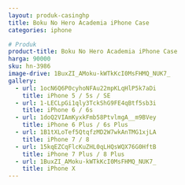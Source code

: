 ```yaml
---
layout: produk-casinghp
title: Boku No Hero Academia iPhone Case
categories: iphone

# Produk
product-title: Boku No Hero Academia iPhone Case
harga: 90000
sku: hn-3986
image-drive: 1BuxZI_AMoku-kWTkKcI0MsFHMQ_NUK7_
gallery:
  - url: 1ocN6Q6P0cyhoNFAu22mpKLqHlP5k7aDi
    title: iPhone 5 / 5s / SE
  - url: 1-LECLpGi1qly3TckShG9FE4qBtf5sb3i
    title: iPhone 6 / 6s
  - url: 1doQ2VIAmKyxkFmb58PtvlmgA__m9BVey
    title: iPhone 6 Plus / 6s Plus
  - url: 1B1tXLoTef5QtqfzMD2W7wkAnTMG1xjLA
    title: iPhone 7 / 8
  - url: 15kqEZCqFlcKuZHL0qLHQsWQX76G0HftB
    title: iPhone 7 Plus / 8 Plus
  - url: 1BuxZI_AMoku-kWTkKcI0MsFHMQ_NUK7_
    title: iPhone X
---
```

